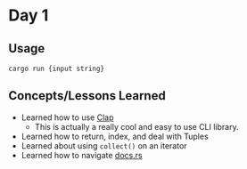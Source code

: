 # Day 1

## Usage

`cargo run {input string}`

## Concepts/Lessons Learned

* Learned how to use [Clap](https://crates.io/crates/clap)
    * This is actually a really cool and easy to use CLI library. 
* Learned how to return, index, and deal with Tuples
* Learned about using `collect()` on an iterator
* Learned how to navigate [docs.rs](https://docs.rs)

